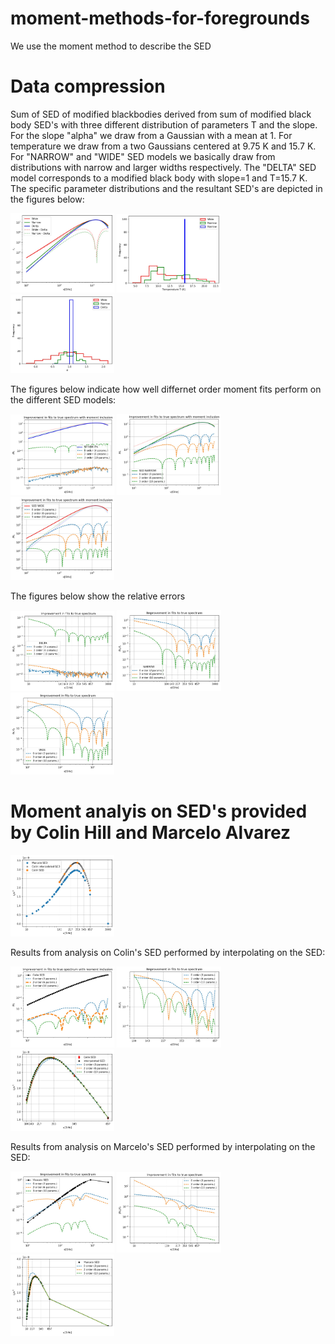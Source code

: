 # moment-methods-for-foregrounds

We use the moment method to describe the SED 

# Data compression

Sum of SED of modified blackbodies derived from sum of modified black body SED's with three different distribution of parameters T and the slope. For the slope "alpha" we draw from a Gaussian with a mean at 1. For temperature we draw from a two Gaussians centered at 9.75 K and 15.7 K. For "NARROW" and "WIDE" SED models we basically draw from distributions with narrow and larger widths respectively. The "DELTA" SED model corresponds to a modified black body with slope=1 and T=15.7 K. The specific parameter distributions and the resultant SED's are depicted in the figures below:

<img src="https://github.com/adityarotti/moment-methods-for-foregrounds/blob/master/figures/data_compression/model_sed.jpeg" alt="Alpha distribution" width="33%" ></img>
<img src="https://github.com/adityarotti/moment-methods-for-foregrounds/blob/master/figures/data_compression/T_distribution.jpeg" alt="T distribution" width="33%"></img>
<img src="https://github.com/adityarotti/moment-methods-for-foregrounds/blob/master/figures/data_compression/alpha_distribution.jpeg" alt="Alpha distribution" width="33%"></img>


The figures below indicate how well differnet order moment fits perform on the different SED models:

<img src="https://github.com/adityarotti/moment-methods-for-foregrounds/blob/master/figures/data_compression/improvement_in_fits_delta_sed.jpeg" alt="Alpha distribution" width="33%"></img>
<img src="https://github.com/adityarotti/moment-methods-for-foregrounds/blob/master/figures/data_compression/improvement_in_fits_narrow_sed.jpeg" alt="Alpha distribution" width="33%"></img>
<img src="https://github.com/adityarotti/moment-methods-for-foregrounds/blob/master/figures/data_compression/improvement_in_fits_wide_sed.jpeg" alt="Alpha distribution" width="33%"></img>

The figures below show the relative errors

<img src="https://github.com/adityarotti/moment-methods-for-foregrounds/blob/master/figures/data_compression/relative_error_with_taylor_order_delta_sed.jpeg" alt="Alpha distribution" width="33%"></img>
<img src="https://github.com/adityarotti/moment-methods-for-foregrounds/blob/master/figures/data_compression/relative_error_with_taylor_order_narrow_sed.jpeg" alt="Alpha distribution" width="33%"></img>
<img src="https://github.com/adityarotti/moment-methods-for-foregrounds/blob/master/figures/data_compression/relative_error_with_taylor_order_wide_sed.jpeg" alt="Alpha distribution" width="33%"></img>


# Moment analyis on SED's provided by Colin Hill and Marcelo Alvarez

<img src="https://github.com/adityarotti/moment-methods-for-foregrounds/blob/master/figures/colin_marcelo_sed/intensity_spectrum_data.jpeg" alt="Alpha distribution" width="33%"></img>

Results from analysis on Colin's SED performed by interpolating on the SED:

<img src="https://github.com/adityarotti/moment-methods-for-foregrounds/blob/master/figures/colin_marcelo_sed/improvement_in_fits_colin_sed.jpeg" alt="Alpha distribution" width="33%"></img>
<img src="https://github.com/adityarotti/moment-methods-for-foregrounds/blob/master/figures/colin_marcelo_sed/relative_error_with_taylor_order_colin_sed.jpeg" alt="Alpha distribution" width="33%"></img>
<img src="https://github.com/adityarotti/moment-methods-for-foregrounds/blob/master/figures/colin_marcelo_sed/inu_fit_with_taylor_order_colin_sed.jpeg" alt="Alpha distribution" width="33%"></img>

Results from analysis on Marcelo's SED performed by interpolating on the SED:

<img src="https://github.com/adityarotti/moment-methods-for-foregrounds/blob/master/figures/colin_marcelo_sed/improvement_in_fits_marcelo_sed.jpeg" alt="Alpha distribution" width="33%"></img>
<img src="https://github.com/adityarotti/moment-methods-for-foregrounds/blob/master/figures/colin_marcelo_sed/relative_error_with_taylor_order_marcelo_sed.jpeg" alt="Alpha distribution" width="33%"></img>
<img src="https://github.com/adityarotti/moment-methods-for-foregrounds/blob/master/figures/colin_marcelo_sed/inu_fit_with_taylor_order_marcelo_sed.jpeg" alt="Alpha distribution" width="33%"></img>
